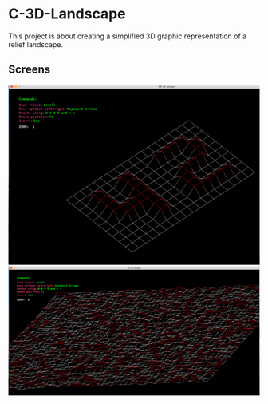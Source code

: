# C-3D-Landscape

This project is about creating a simplified 3D graphic representation of a
relief landscape.

Screens
-----------------------------------------------------
![alt text](https://github.com/aniov/C-3D-Landscape/blob/master/screens/fdf-42.png "Screen one")
![alt text](https://github.com/aniov/C-3D-Landscape/blob/master/screens/fdf-60.png "Screen two")
